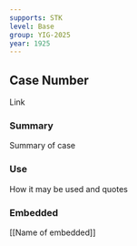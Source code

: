 ```yaml
---
supports: STK
level: Base
group: YIG-2025
year: 1925
---
```

## Case Number

Link

### Summary

Summary of case

### Use

How it may be used and quotes

### Embedded

[[Name of embedded]]